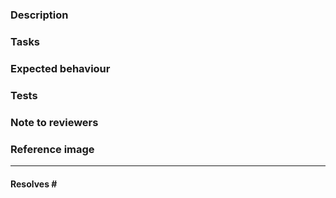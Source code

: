 <!-- If you don't have anything to write about on a topic, you don't have to. -->

### Description<!-- A clear and concise description of pull request -->

### Tasks<!-- Summary of what to do -->

### Expected behaviour<!-- Tell us what should happen -->

### Tests<!-- How can we test that it works? -->

### Note to reviewers

### Reference image<!-- Images to help us understand your work -->

---
#### Resolves # <!-- Resolved issues-->
